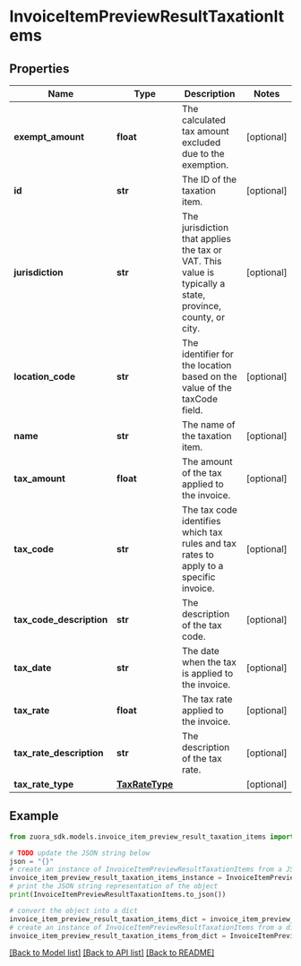 # InvoiceItemPreviewResultTaxationItems


## Properties

Name | Type | Description | Notes
------------ | ------------- | ------------- | -------------
**exempt_amount** | **float** | The calculated tax amount excluded due to the exemption.  | [optional] 
**id** | **str** | The ID of the taxation item.  | [optional] 
**jurisdiction** | **str** | The jurisdiction that applies the tax or VAT. This value is typically a state, province, county, or city.  | [optional] 
**location_code** | **str** | The identifier for the location based on the value of the taxCode field.  | [optional] 
**name** | **str** | The name of the taxation item.  | [optional] 
**tax_amount** | **float** | The amount of the tax applied to the invoice.  | [optional] 
**tax_code** | **str** | The tax code identifies which tax rules and tax rates to apply to a specific invoice.  | [optional] 
**tax_code_description** | **str** | The description of the tax code.  | [optional] 
**tax_date** | **str** | The date when the tax is applied to the invoice.  | [optional] 
**tax_rate** | **float** | The tax rate applied to the invoice.  | [optional] 
**tax_rate_description** | **str** | The description of the tax rate.  | [optional] 
**tax_rate_type** | [**TaxRateType**](TaxRateType.md) |  | [optional] 

## Example

```python
from zuora_sdk.models.invoice_item_preview_result_taxation_items import InvoiceItemPreviewResultTaxationItems

# TODO update the JSON string below
json = "{}"
# create an instance of InvoiceItemPreviewResultTaxationItems from a JSON string
invoice_item_preview_result_taxation_items_instance = InvoiceItemPreviewResultTaxationItems.from_json(json)
# print the JSON string representation of the object
print(InvoiceItemPreviewResultTaxationItems.to_json())

# convert the object into a dict
invoice_item_preview_result_taxation_items_dict = invoice_item_preview_result_taxation_items_instance.to_dict()
# create an instance of InvoiceItemPreviewResultTaxationItems from a dict
invoice_item_preview_result_taxation_items_from_dict = InvoiceItemPreviewResultTaxationItems.from_dict(invoice_item_preview_result_taxation_items_dict)
```
[[Back to Model list]](../README.md#documentation-for-models) [[Back to API list]](../README.md#documentation-for-api-endpoints) [[Back to README]](../README.md)



